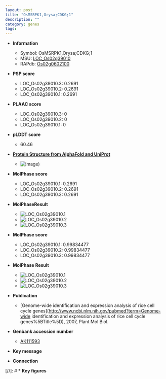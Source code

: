 ```yaml
---
layout: post
title: "OsMSRPK1,Orysa;CDKG;1"
description: ""
category: genes
tags: 
---
```


* **Information**  
    + Symbol: OsMSRPK1,Orysa;CDKG;1  
    + MSU: [LOC_Os02g39010](http://rice.plantbiology.msu.edu/cgi-bin/ORF_infopage.cgi?orf=LOC_Os02g39010)  
    + RAPdb: [Os02g0602100](http://rapdb.dna.affrc.go.jp/viewer/gbrowse_details/irgsp1?name=Os02g0602100)  

* **PSP score**  
    + LOC_Os02g39010.3: 0.2691 
    + LOC_Os02g39010.2: 0.2691 
    + LOC_Os02g39010.1: 0.2691 

* **PLAAC score**  
    + LOC_Os02g39010.3: 0 
    + LOC_Os02g39010.2: 0 
    + LOC_Os02g39010.1: 0 

* **pLDDT score**
    + 60.46

* **[Protein Structure from AlphaFold and UniProt](https://www.uniprot.org/uniprotkb/Q6K5F8/entry#structure)**
    + ![image](https://ricepsp.github.io/images/Q6/AF-Q6K5F8-F1.png))

* **MolPhase score**
    + LOC_Os02g39010.1: 0.2691
    + LOC_Os02g39010.2: 0.2691
    + LOC_Os02g39010.3: 0.2691

* **MolPhaseResult**
    + ![LOC_Os02g39010.1](https://ricepsp.github.io/pictures/LOC_Os02g/LOC_Os02g39010.1.png)
    + ![LOC_Os02g39010.2](https://ricepsp.github.io/pictures/LOC_Os02g/LOC_Os02g39010.2.png)
    + ![LOC_Os02g39010.3](https://ricepsp.github.io/pictures/LOC_Os02g/LOC_Os02g39010.3.png)

* **MolPhase score**
    + LOC_Os02g39010.1: 0.99834477
    + LOC_Os02g39010.2: 0.99834477
    + LOC_Os02g39010.3: 0.99834477

* **MolPhase Result**
    + ![LOC_Os02g39010.1](https://304243504.github.io/Pictures/LOC_Os02g/LOC_Os02g39010.1.png)
    + ![LOC_Os02g39010.2](https://304243504.github.io/Pictures/LOC_Os02g/LOC_Os02g39010.2.png)
    + ![LOC_Os02g39010.3](https://304243504.github.io/Pictures/LOC_Os02g/LOC_Os02g39010.3.png)

* **Publication**  
    + [Genome-wide identification and expression analysis of rice cell cycle genes](http://www.ncbi.nlm.nih.gov/pubmed?term=Genome-wide identification and expression analysis of rice cell cycle genes%5BTitle%5D), 2007, Plant Mol Biol.

* **Genbank accession number**  
    + [AK111593](http://www.ncbi.nlm.nih.gov/nuccore/AK111593)

* **Key message**  

* **Connection**  

[//]: # * **Key figures**  


